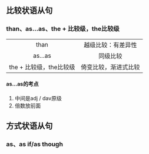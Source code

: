 ## 比较状语从句
### than、as…as、the + 比较级，the比较级
|                         |                    |
|:-----------------------:|:------------------:|
|          than           | 越级比较：有差异性 |
|          as…as          |      同级比较      | 
| the + 比较级，the比较级 |    倚变比较，渐进式比较               |
#### as…as的考点
1. 中间是adj / dav原级
2. 倍数放前面

## 方式状语从句
### as、as if/as though